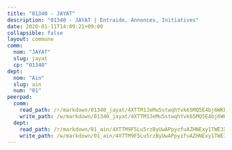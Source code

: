 ```yaml
---
title: "01340 - JAYAT"
description: "01340 - JAYAT | Entraide, Annonces, Initiatives"
date: 2020-01-11T14:09:21+09:00
collapsible: false
layout: commune
comm:
  nom: "JAYAT"
  slug: jayat
  cp: "01340"
dept:
  nom: "Ain"
  slug: ain
  num: "01"
peerpad:
  comm:
    read_path: /r/markdown/01340_jayat/4XTTM1JeMu5stwqhYvk65MQ5E4bj6WKk2YRWCyayxKFBA7jMr
    write_path: /w/markdown/01340_jayat/4XTTM1JeMu5stwqhYvk65MQ5E4bj6WKk2YRWCyayxKFBA7jMr-K3TgV2DDm51BvjxoaEYyHXki6kLn4QenQvXa7Ay24SHMaHUZJDAowc6uL8AvDUUrd2XH6T62PdEJcsV3V2z9s8vaP1fcSrjwUaQ2aSjkDRgNcZA56QSCtyHP1JqL5yCkkntL5vgg
  dept:
    read_path: /r/markdown/01_ain/4XTTM9F5Lu5rzByUwAPpyzfuAZHNExy1TWE3X3wiTrPFfiAJr
    write_path: /w/markdown/01_ain/4XTTM9F5Lu5rzByUwAPpyzfuAZHNExy1TWE3X3wiTrPFfiAJr-K3TgUnxzeFoJA4CB58vXNvKXURJneTNZHUsypAQGicGiZu7AS2sPbjspGpj7s3MmMv58YhkLaSUMQMHaiKAfoMv6wF36Urxbqqh8MmnXpnKkbVhnAishABEkMRAiyAt8GGJ1Jer2
---
```


